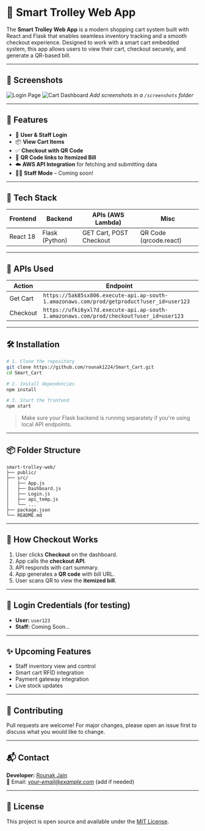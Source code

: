 # 🛒 Smart Trolley Web App

The **Smart Trolley Web App** is a modern shopping cart system built with React and Flask that enables seamless inventory tracking and a smooth checkout experience. Designed to work with a smart cart embedded system, this app allows users to view their cart, checkout securely, and generate a QR-based bill.

---

## 📸 Screenshots

![Login Page](./screenshots/login.png)
![Cart Dashboard](./screenshots/dashboard.png)
*Add screenshots in a `/screenshots` folder*

---

## 🚀 Features

- 🔐 **User & Staff Login**
- 📦 **View Cart Items**
- ✅ **Checkout with QR Code**
- 🧾 **QR Code links to Itemized Bill**
- ☁️ **AWS API Integration** for fetching and submitting data
- 🧑‍💻 **Staff Mode** – Coming soon!

---

## 🧱 Tech Stack

| Frontend  | Backend     | APIs (AWS Lambda) | Misc             |
|-----------|-------------|-------------------|------------------|
| React 18  | Flask (Python) | GET Cart, POST Checkout | QR Code (qrcode.react) |

---

## 🔗 APIs Used

| Action       | Endpoint                                                                 |
|--------------|--------------------------------------------------------------------------|
| Get Cart     | `https://5ak85sx806.execute-api.ap-south-1.amazonaws.com/prod/getproduct?user_id=user123` |
| Checkout     | `https://ufki6yxl7d.execute-api.ap-south-1.amazonaws.com/prod/checkout?user_id=user123` |

---

## 🛠️ Installation

```bash
# 1. Clone the repository
git clone https://github.com/rounak1224/Smart_Cart.git
cd Smart_Cart

# 2. Install dependencies
npm install

# 3. Start the frontend
npm start
```

> Make sure your Flask backend is running separately if you're using local API endpoints.

---

## 📦 Folder Structure

```
smart-trolley-web/
├── public/
├── src/
│   ├── App.js
│   ├── Dashboard.js
│   ├── Login.js
│   ├── api_temp.js
│   └── ...
├── package.json
└── README.md
```

---

## 📄 How Checkout Works

1. User clicks **Checkout** on the dashboard.
2. App calls the **checkout API**.
3. API responds with cart summary.
4. App generates a **QR code** with bill URL.
5. User scans QR to view the **itemized bill**.

---

## 🔐 Login Credentials (for testing)

- **User:** `user123`
- **Staff:** Coming Soon...

---

## ✨ Upcoming Features

- Staff inventory view and control
- Smart cart RFID integration
- Payment gateway integration
- Live stock updates

---

## 🤝 Contributing

Pull requests are welcome! For major changes, please open an issue first to discuss what you would like to change.

---

## 📬 Contact

**Developer:** [Rounak Jain](https://github.com/rounak1224)  
📧 Email: *your-email@example.com* (add if needed)

---

## 📜 License

This project is open source and available under the [MIT License](LICENSE).